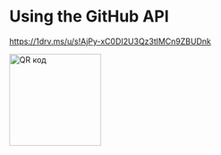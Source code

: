 # Using the GitHub API

https://1drv.ms/u/s!AjPy-xC0DI2U3Qz3tlMCn9ZBUDnk

<img src="http://qrcoder.ru/code/?https%3A%2F%2F1drv.ms%2Fu%2Fs%21AjPy-xC0DI2U3Qz3tlMCn9ZBUDnk&4&0" width="164" height="164" border="0" title="QR код">
